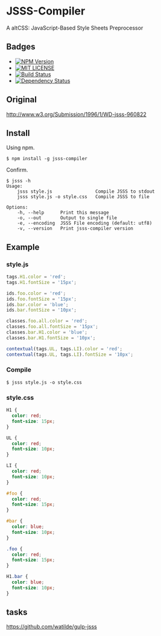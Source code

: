 # JSSS-Compiler

A altCSS: JavaScript-Based Style Sheets Preprocessor

## Badges
+ [![NPM Version](http://img.shields.io/npm/v/jsss-compiler.svg)](https://www.npmjs.org/package/jsss-compiler)
+ [![MIT LICENSE](http://img.shields.io/badge/license-MIT-brightgreen.svg)](https://github.com/watilde/jsss-compiler/blob/master/LICENSE)
+ [![Build Status](https://api.travis-ci.org/watilde/jsss-compiler.svg)](https://travis-ci.org/watilde/jsss-compiler)
+ [![Dependency Status](https://gemnasium.com/watilde/jsss-compiler.svg)](https://gemnasium.com/watilde/jsss-compiler)

## Original
http://www.w3.org/Submission/1996/1/WD-jsss-960822

## Install

Using npm.

```
$ npm install -g jsss-compiler
```

Confirm.

```
$ jsss -h
Usage:
    jsss style.js                Compile JSSS to stdout
    jsss style.js -o style.css   Compile JSSS to file

Options:
    -h, --help      Print this message
    -o, --out       Output to single file
    -e, --encoding  JSSS File encoding (default: utf8)
    -v, --version   Print jsss-compiler version
```

## Example
### style.js
```js
tags.H1.color = 'red';
tags.H1.fontSize = '15px';

ids.foo.color = 'red';
ids.foo.fontSize = '15px';
ids.bar.color = 'blue';
ids.bar.fontSize = '10px';

classes.foo.all.color = 'red';
classes.foo.all.fontSize = '15px';
classes.bar.H1.color = 'blue';
classes.bar.H1.fontSize = '10px';

contextual(tags.UL, tags.LI).color = 'red';
contextual(tags.UL, tags.LI).fontSize = '10px';
```

### Compile
```
$ jsss style.js -o style.css
```

### style.css
```css
H1 {
  color: red;
  font-size: 15px;
}

UL {
  color: red;
  font-size: 10px;
}

LI {
  color: red;
  font-size: 10px;
}

#foo {
  color: red;
  font-size: 15px;
}

#bar {
  color: blue;
  font-size: 10px;
}

.foo {
  color: red;
  font-size: 15px;
}

H1.bar {
  color: blue;
  font-size: 10px;
}
```

## tasks
https://github.com/watilde/gulp-jsss
